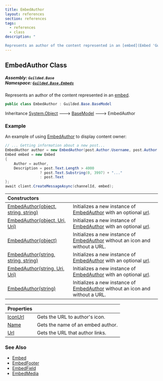```yaml
---
title: EmbedAuthor
layout: references
section: references
tags:
  - references
  - class
description: "

Represents an author of the content represented in an [embed](Embed 'Guilded.Base.Embeds.Embed')."
---
```


## EmbedAuthor Class
##### **Assembly:** `Guilded.Base`<br/>**Namespace:** [`Guilded.Base.Embeds`](Guilded.Base.Embeds 'Guilded.Base.Embeds')

Represents an author of the content represented in an [embed](Embed 'Guilded.Base.Embeds.Embed').

```csharp
public class EmbedAuthor : Guilded.Base.BaseModel
```

Inheritance [System.Object](https://docs.microsoft.com/en-us/dotnet/api/System.Object 'System.Object') &#129106; [BaseModel](BaseModel 'Guilded.Base.BaseModel') &#129106; EmbedAuthor

### Example
  
An example of using [EmbedAuthor](EmbedAuthor 'Guilded.Base.Embeds.EmbedAuthor') to display content owner:  
  
```csharp  
// ... Getting information about a new post...  
EmbedAuthor author = new EmbedAuthor(post.Author.Username, post.Author.Avatar, post.Url);  
Embed embed = new Embed  
{  
    Author = author,  
    Description = post.Text.Length > 4000  
                ? post.Text.Substring(0, 3997) + "..."  
                : post.Text  
};  
await client.CreateMessageAsync(channelId, embed);  
```

| Constructors | |
| :--- | :--- |
| [EmbedAuthor(object, string, string)](EmbedAuthor.EmbedAuthor(object,string,string) 'Guilded.Base.Embeds.EmbedAuthor.EmbedAuthor(object, string, string)') | Initializes a new instance of [EmbedAuthor](EmbedAuthor 'Guilded.Base.Embeds.EmbedAuthor') with an optional [url](EmbedAuthor.EmbedAuthor(object,string,string)#Guilded.Base.Embeds.EmbedAuthor.EmbedAuthor(object,string,string).url 'Guilded.Base.Embeds.EmbedAuthor.EmbedAuthor(object, string, string).url'). |
| [EmbedAuthor(object, Uri, Uri)](EmbedAuthor.EmbedAuthor(object,Uri,Uri) 'Guilded.Base.Embeds.EmbedAuthor.EmbedAuthor(object, Uri, Uri)') | Initializes a new instance of [EmbedAuthor](EmbedAuthor 'Guilded.Base.Embeds.EmbedAuthor') with an optional [url](EmbedAuthor.EmbedAuthor(object,Uri,Uri)#Guilded.Base.Embeds.EmbedAuthor.EmbedAuthor(object,Uri,Uri).url 'Guilded.Base.Embeds.EmbedAuthor.EmbedAuthor(object, Uri, Uri).url'). |
| [EmbedAuthor(object)](EmbedAuthor.EmbedAuthor(object) 'Guilded.Base.Embeds.EmbedAuthor.EmbedAuthor(object)') | Initializes a new instance of [EmbedAuthor](EmbedAuthor 'Guilded.Base.Embeds.EmbedAuthor') without an icon and without a URL. |
| [EmbedAuthor(string, string, string)](EmbedAuthor.EmbedAuthor(string,string,string) 'Guilded.Base.Embeds.EmbedAuthor.EmbedAuthor(string, string, string)') | Initializes a new instance of [EmbedAuthor](EmbedAuthor 'Guilded.Base.Embeds.EmbedAuthor') with an optional [url](EmbedAuthor.EmbedAuthor(string,string,string)#Guilded.Base.Embeds.EmbedAuthor.EmbedAuthor(string,string,string).url 'Guilded.Base.Embeds.EmbedAuthor.EmbedAuthor(string, string, string).url'). |
| [EmbedAuthor(string, Uri, Uri)](EmbedAuthor.EmbedAuthor(string,Uri,Uri) 'Guilded.Base.Embeds.EmbedAuthor.EmbedAuthor(string, Uri, Uri)') | Initializes a new instance of [EmbedAuthor](EmbedAuthor 'Guilded.Base.Embeds.EmbedAuthor') with an optional [url](EmbedAuthor.EmbedAuthor(string,Uri,Uri)#Guilded.Base.Embeds.EmbedAuthor.EmbedAuthor(string,Uri,Uri).url 'Guilded.Base.Embeds.EmbedAuthor.EmbedAuthor(string, Uri, Uri).url'). |
| [EmbedAuthor(string)](EmbedAuthor.EmbedAuthor(string) 'Guilded.Base.Embeds.EmbedAuthor.EmbedAuthor(string)') | Initializes a new instance of [EmbedAuthor](EmbedAuthor 'Guilded.Base.Embeds.EmbedAuthor') without an icon and without a URL. |

| Properties | |
| :--- | :--- |
| [IconUrl](EmbedAuthor.IconUrl 'Guilded.Base.Embeds.EmbedAuthor.IconUrl') | Gets the URL to author's icon. |
| [Name](EmbedAuthor.Name 'Guilded.Base.Embeds.EmbedAuthor.Name') | Gets the name of an embed author. |
| [Url](EmbedAuthor.Url 'Guilded.Base.Embeds.EmbedAuthor.Url') | Gets the URL that author links. |

### See Also
- [Embed](Embed 'Guilded.Base.Embeds.Embed')
- [EmbedFooter](EmbedFooter 'Guilded.Base.Embeds.EmbedFooter')
- [EmbedField](EmbedField 'Guilded.Base.Embeds.EmbedField')
- [EmbedMedia](EmbedMedia 'Guilded.Base.Embeds.EmbedMedia')